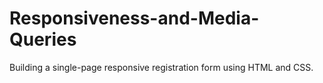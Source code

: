 # Responsiveness-and-Media-Queries

Building a single-page responsive registration form using HTML and CSS.

